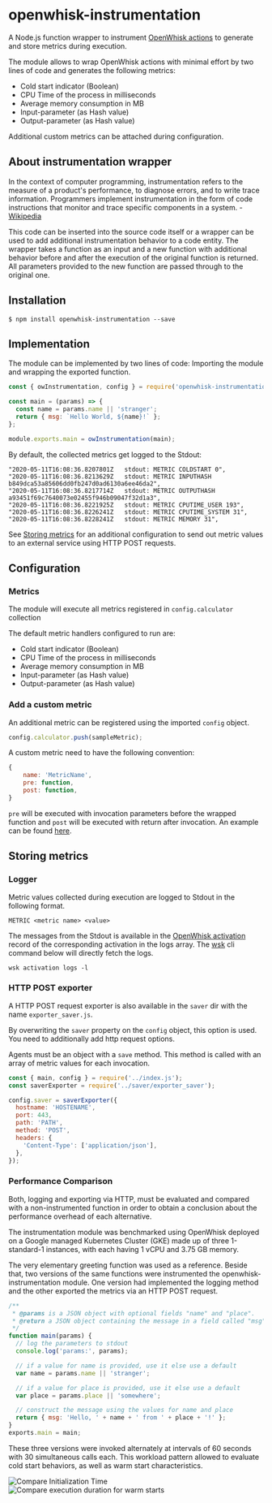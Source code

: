 # openwhisk-instrumentation

A Node.js function wrapper to instrument [OpenWhisk actions](https://github.com/apache/openwhisk/blob/master/docs/actions.md) to generate and store metrics during execution.

The module allows to wrap OpenWhisk actions with minimal effort by two lines of code and generates the following metrics:

- Cold start indicator (Boolean)
- CPU Time of the process in milliseconds
- Average memory consumption in MB
- Input-parameter (as Hash value)
- Output-parameter (as Hash value)

Additional custom metrics can be attached during configuration.

## About instrumentation wrapper

In the context of computer programming, instrumentation refers to the measure of a product's performance, to diagnose errors, and to write trace information.
Programmers implement instrumentation in the form of code instructions that monitor and trace specific components in a system. - [Wikipedia](<https://en.wikipedia.org/wiki/Instrumentation_(computer_programming)>)

This code can be inserted into the source code itself or a wrapper can be used to add additional instrumentation behavior to a code entity. The wrapper takes a function as an input and a new function with additional behavior before and after the execution of the original function is returned. All parameters provided to the new function are passed through to the original one.

## Installation

```
$ npm install openwhisk-instrumentation --save
```

## Implementation

The module can be implemented by two lines of code: Importing the module and wrapping the exported function.

```javascript
const { owInstrumentation, config } = require('openwhisk-instrumentation');

const main = (params) => {
  const name = params.name || 'stranger';
  return { msg: `Hello World, ${name}!` };
};

module.exports.main = owInstrumentation(main);
```

By default, the collected metrics get logged to the Stdout:

```
"2020-05-11T16:08:36.8207801Z   stdout: METRIC COLDSTART 0",
"2020-05-11T16:08:36.8213629Z   stdout: METRIC INPUTHASH b849dca53a85606dd0fb247d0ad6130a6ee46da2",
"2020-05-11T16:08:36.8217714Z   stdout: METRIC OUTPUTHASH a93451f69c7640073e02455f946b09047f32d1a3",
"2020-05-11T16:08:36.8221925Z   stdout: METRIC CPUTIME_USER 193",
"2020-05-11T16:08:36.8226241Z   stdout: METRIC CPUTIME_SYSTEM 31",
"2020-05-11T16:08:36.8228241Z   stdout: METRIC MEMORY 31",
```

See [Storing metrics](#storing-metrics) for an additional configuration to send out metric values to an external service using HTTP POST requests.

## Configuration

### Metrics

The module will execute all metrics registered in `config.calculator` collection

The default metric handlers configured to run are:

- Cold start indicator (Boolean)
- CPU Time of the process in milliseconds
- Average memory consumption in MB
- Input-parameter (as Hash value)
- Output-parameter (as Hash value)

### Add a custom metric

An additional metric can be registered using the imported `config` object.

```javascript
config.calculator.push(sampleMetric);
```

A custom metric need to have the following convention:

```javascript
{
    name: 'MetricName',
    pre: function,
    post: function,
}
```

`pre` will be executed with invocation parameters before the wrapped function and `post` will be executed with return after invocation. An example can be found [here](./metrics/sampleMetric.js).

## Storing metrics

### Logger

Metric values collected during execution are logged to Stdout in the following format.

```
METRIC <metric name> <value>
```

The messages from the Stdout is available in the [OpenWhisk activation](https://github.com/apache/openwhisk/blob/master/docs/actions.md#understanding-the-activation-record) record of the corresponding activation in the logs array. The [wsk](https://github.com/apache/openwhisk-cli) cli command below will directly fetch the logs.

```
wsk activation logs -l
```

### HTTP POST exporter

A HTTP POST request exporter is also available in the `saver` dir with the name `exporter_saver.js`.

By overwriting the `saver` property on the `config` object, this option is used. You need to additionally add http request options.

Agents must be an object with a `save` method. This method is called with an array of metric values for each invocation.

```javascript
const { main, config } = require('../index.js');
const saverExporter = require('../saver/exporter_saver');

config.saver = saverExporter({
  hostname: 'HOSTENAME',
  port: 443,
  path: 'PATH',
  method: 'POST',
  headers: {
    'Content-Type': ['application/json'],
  },
});
```

### Performance Comparison

Both, logging and exporting via HTTP, must be evaluated and compared with a non-instrumented function in order to obtain a conclusion about the performance overhead of each alternative.

The instrumentation module was benchmarked using OpenWhisk deployed on a Google managed Kubernetes Cluster (GKE) made up of three 1-standard-1 instances, with each having 1 vCPU and 3.75 GB memory.

The very elementary greeting function was used as a reference. Beside that, two versions of the same functions were instrumented the openwhisk-instrumentation module. One version had implemented the logging method and the other exported the metrics via an HTTP POST request.

```javascript
/**
 * @params is a JSON object with optional fields "name" and "place".
 * @return a JSON object containing the message in a field called "msg".
 */
function main(params) {
  // log the parameters to stdout
  console.log('params:', params);

  // if a value for name is provided, use it else use a default
  var name = params.name || 'stranger';

  // if a value for place is provided, use it else use a default
  var place = params.place || 'somewhere';

  // construct the message using the values for name and place
  return { msg: 'Hello, ' + name + ' from ' + place + '!' };
}
exports.main = main;
```

These three versions were invoked alternately at intervals of 60 seconds with 30 simultaneous calls each. This workload pattern allowed to evaluate cold start behaviors, as well as warm start characteristics.

![Compare Initialization Time](./benchmark/InitTime_log_export.png)
![Compare execution duration for warm starts](./benchmark/duration_log_export.png)
